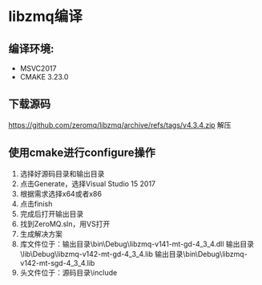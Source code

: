 # libzmq编译
## 编译环境:
+ MSVC2017
+ CMAKE 3.23.0
## 下载源码
https://github.com/zeromq/libzmq/archive/refs/tags/v4.3.4.zip
解压
## 使用cmake进行configure操作
1. 选择好源码目录和输出目录
2. 点击Generate，选择Visual Studio 15 2017
3. 根据需求选择x64或者x86
4. 点击finish
5. 完成后打开输出目录
6. 找到ZeroMQ.sln，用VS打开
7. 生成解决方案
8. 库文件位于：输出目录\bin\Debug\libzmq-v141-mt-gd-4_3_4.dll
			输出目录\lib\Debug\libzmq-v142-mt-gd-4_3_4.lib
			输出目录\bin\Debug\libzmq-v142-mt-sgd-4_3_4.lib
9. 头文件位于：源码目录\include

